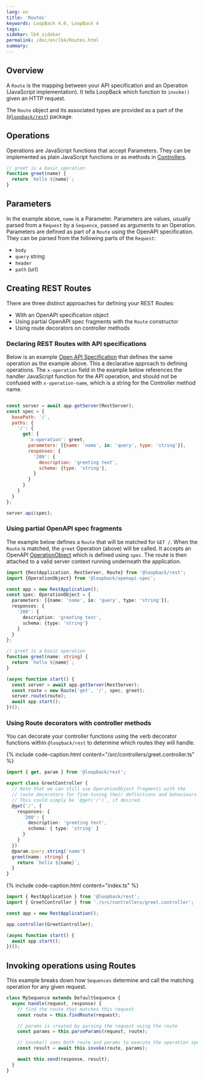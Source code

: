 ```yaml
---
lang: en
title: 'Routes'
keywords: LoopBack 4.0, LoopBack 4
tags:
sidebar: lb4_sidebar
permalink: /doc/en/lb4/Routes.html
summary:
---
```


## Overview

A `Route` is the mapping between your API specification and an Operation (JavaScript implementation). It tells LoopBack which function to `invoke()` given an HTTP request.

The `Route` object and its associated types are provided as a part of the
[(`@loopback/rest`)](https://github.com/strongloop/loopback-next/blob/master/packages/rest) package.

## Operations

Operations are JavaScript functions that accept Parameters. They can be implemented as plain JavaScript functions or as methods in [Controllers](Controllers.html).

```js
// greet is a basic operation
function greet(name) {
  return `hello ${name}`;
}
```

## Parameters

In the example above, `name` is a Parameter. Parameters are values, usually parsed from a `Request` by a `Sequence`, passed as arguments to an Operation. Parameters are defined as part of a `Route` using the OpenAPI specification. They can be parsed from the following parts of the `Request`:

 - `body`
 - `query` string
 - `header`
 - `path` (url)

## Creating REST Routes

There are three distinct approaches for defining your REST Routes:
- With an OpenAPI specification object
- Using partial OpenAPI spec fragments with the `Route` constructor
- Using route decorators on controller methods

### Declaring REST Routes with API specifications

Below is an example [Open API Specification](https://github.com/OAI/OpenAPI-Specification/blob/master/versions/2.0.md#swagger-object) that defines the same operation as the example above. This a declarative approach to defining operations. The `x-operation` field in the example below references the handler JavaScript function for the API operation, and should not be confused with `x-operation-name`, which is a string for the Controller method name.

```js

const server = await app.getServer(RestServer);
const spec = {
  basePath: '/',
  paths: {
    '/': {
      get: {
        'x-operation': greet,
        parameters: [{name: 'name', in: 'query', type: 'string'}],
        responses: {
          '200': {
            description: 'greeting text',
            schema: {type: 'string'},
          }
        }
      }
    }
  }
};

server.api(spec);
```

### Using partial OpenAPI spec fragments

The example below defines a `Route` that will be matched for `GET /`. When the `Route` is matched, the `greet` Operation (above) will be called. It accepts an OpenAPI [OperationObject](https://github.com/OAI/OpenAPI-Specification/blob/0e51e2a1b2d668f434e44e5818a0cdad1be090b4/versions/2.0.md#operationObject) which is defined using `spec`.
The route is then attached to a valid server context running underneath the
application.
```ts
import {RestApplication, RestServer, Route} from '@loopback/rest';
import {OperationObject} from '@loopback/openapi-spec';

const app = new RestApplication();
const spec: OperationObject = {
  parameters: [{name: 'name', in: 'query', type: 'string'}],
  responses: {
    '200': {
      description: 'greeting text',
      schema: {type: 'string'}
    }
  }
};

// greet is a basic operation
function greet(name: string) {
  return `hello ${name}`;
}

(async function start() {
  const server = await app.getServer(RestServer);
  const route = new Route('get', '/', spec, greet);
  server.route(route);
  await app.start();
})();
```

### Using Route decorators with controller methods

You can decorate your controller functions using the verb decorator functions
within `@loopback/rest` to determine which routes they will handle.

{% include code-caption.html content="/src/controllers/greet.controller.ts" %}
```ts
import { get, param } from '@loopback/rest';

export class GreetController {
  // Note that we can still use OperationObject fragments with the
  // route decorators for fine-tuning their definitions and behaviours.
  // This could simply be `@get('/')`, if desired.
  @get('/', {
    responses: {
      '200': {
        description: 'greeting text',
        schema: { type: 'string' }
      }
    }
  })
  @param.query.string('name')
  greet(name: string) {
    return `hello ${name}`;
  }
}
```

{% include code-caption.html content="index.ts" %}
```ts
import { RestApplication } from '@loopback/rest';
import { GreetController } from './src/controllers/greet.controller';

const app = new RestApplication();

app.controller(GreetController);

(async function start() {
  await app.start();
})();
```

## Invoking operations using Routes

This example breaks down how `Sequences` determine and call the matching operation for any given request.

```js
class MySequence extends DefaultSequence {
  async handle(request, response) {
    // find the route that matches this request
    const route = this.findRoute(request);

    // params is created by parsing the request using the route
    const params = this.parseParams(request, route);

    // invoke() uses both route and params to execute the operation specified by the route
    const result = await this.invoke(route, params);

    await this.send(response, result);
  }
}
```
